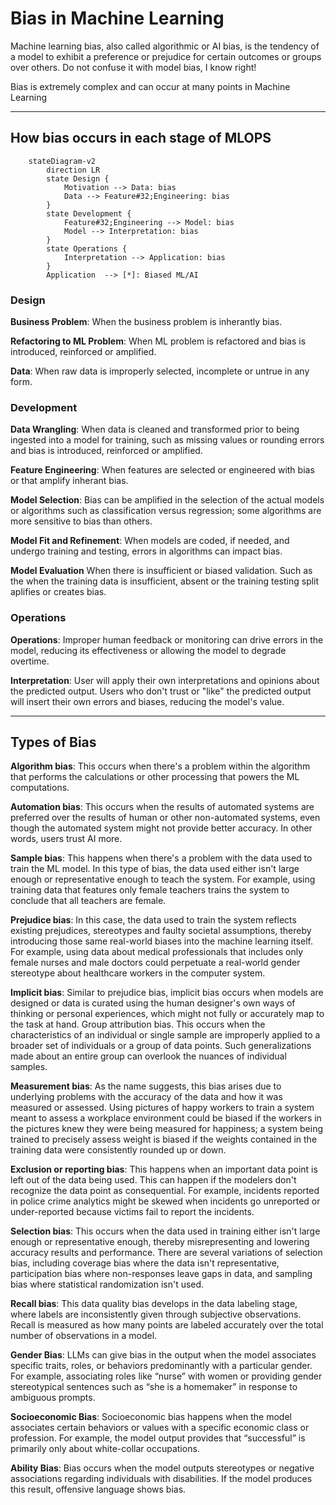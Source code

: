 # Bias in Machine Learning

Machine learning bias, also called algorithmic or AI bias, is the tendency of a model to exhibit a preference or prejudice for certain outcomes or groups over others. Do not confuse it with model bias, I know right!

Bias is extremely complex and can occur at many points in Machine Learning

---

## How bias occurs in each stage of MLOPS

```mermaid
    stateDiagram-v2
        direction LR
        state Design {
            Motivation --> Data: bias
            Data --> Feature#32;Engineering: bias
        }
        state Development {
            Feature#32;Engineering --> Model: bias
            Model --> Interpretation: bias
        }
        state Operations {
            Interpretation --> Application: bias
        }
        Application  --> [*]: Biased ML/AI
```

### Design

**Business Problem**: When the business problem is inherantly bias.

**Refactoring to ML Problem**: When ML problem is refactored and bias is introduced, reinforced or amplified.

**Data**: When raw data is improperly selected, incomplete or untrue in any form.

### Development

**Data Wrangling**: When data is cleaned and transformed prior to being ingested into a model for training, such as missing values or rounding errors and bias is introduced, reinforced or amplified.

**Feature Engineering**: When features are selected or engineered with bias or that amplify inherant bias.

**Model Selection**: Bias can be amplified in the selection of the actual models or algorithms such as classification versus regression; some algorithms are more sensitive to bias than others.

**Model Fit and Refinement**: When models are coded, if needed, and undergo training and testing, errors in algorithms can impact bias.

**Model Evaluation** When there is insufficient or biased validation. Such as the when the training data is insufficient, absent or the training testing split aplifies or creates bias.

### Operations

**Operations**: Improper human feedback or monitoring can drive errors in the model, reducing its effectiveness or allowing the model to degrade overtime.

**Interpretation**: User will apply their own interpretations and opinions about the predicted output. Users who don't trust or "like" the predicted output will insert their own errors and biases, reducing the model's value.

---

## Types of Bias

**Algorithm bias**: This occurs when there's a problem within the algorithm that performs the calculations or other processing that powers the ML computations.

**Automation bias**: This occurs when the results of automated systems are preferred over the results of human or other non-automated systems, even though the automated system might not provide better accuracy. In other words, users trust AI more.

**Sample bias**: This happens when there's a problem with the data used to train the ML model. In this type of bias, the data used either isn't large enough or representative enough to teach the system. For example, using training data that features only female teachers trains the system to conclude that all teachers are female.

**Prejudice bias**: In this case, the data used to train the system reflects existing prejudices, stereotypes and faulty societal assumptions, thereby introducing those same real-world biases into the machine learning itself. For example, using data about medical professionals that includes only female nurses and male doctors could perpetuate a real-world gender stereotype about healthcare workers in the computer system.

**Implicit bias**: Similar to prejudice bias, implicit bias occurs when models are designed or data is curated using the human designer's own ways of thinking or personal experiences, which might not fully or accurately map to the task at hand.
Group attribution bias. This occurs when the characteristics of an individual or single sample are improperly applied to a broader set of individuals or a group of data points. Such generalizations made about an entire group can overlook the nuances of individual samples.

**Measurement bias**: As the name suggests, this bias arises due to underlying problems with the accuracy of the data and how it was measured or assessed. Using pictures of happy workers to train a system meant to assess a workplace environment could be biased if the workers in the pictures knew they were being measured for happiness; a system being trained to precisely assess weight is biased if the weights contained in the training data were consistently rounded up or down.

**Exclusion or reporting bias**: This happens when an important data point is left out of the data being used. This can happen if the modelers don't recognize the data point as consequential. For example, incidents reported in police crime analytics might be skewed when incidents go unreported or under-reported because victims fail to report the incidents.

**Selection bias**: This occurs when the data used in training either isn't large enough or representative enough, thereby misrepresenting and lowering accuracy results and performance. There are several variations of selection bias, including coverage bias where the data isn't representative, participation bias where non-responses leave gaps in data, and sampling bias where statistical randomization isn't used.

**Recall bias**: This data quality bias develops in the data labeling stage, where labels are inconsistently given through subjective observations. Recall is measured as how many points are labeled accurately over the total number of observations in a model.

**Gender Bias**: LLMs can give bias in the output when the model associates specific traits, roles, or behaviors predominantly with a particular gender. For example, associating roles like “nurse” with women or providing gender stereotypical sentences such as “she is a homemaker” in response to ambiguous prompts.

**Socioeconomic Bias**: Socioeconomic bias happens when the model associates certain behaviors or values with a specific economic class or profession. For example, the model output provides that “successful” is primarily only about white-collar occupations.

**Ability Bias**: Bias occurs when the model outputs stereotypes or negative associations regarding individuals with disabilities. If the model produces this result, offensive language shows bias.
